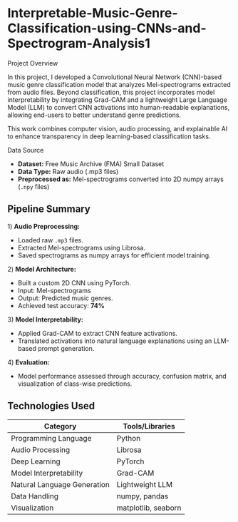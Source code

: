 # Interpretable-Music-Genre-Classification-using-CNNs-and-Spectrogram-Analysis1

Project Overview

In this project, I developed a Convolutional Neural Network (CNN)-based music genre classification model that analyzes Mel-spectrograms extracted from audio files. Beyond classification, this project incorporates model interpretability by integrating Grad-CAM and a lightweight Large Language Model (LLM) to convert CNN activations into human-readable explanations, allowing end-users to better understand genre predictions.

This work combines computer vision, audio processing, and explainable AI to enhance transparency in deep learning-based classification tasks.

 Data Source

-  **Dataset:** Free Music Archive (FMA) Small Dataset
-  **Data Type:** Raw audio (.mp3 files)
-  **Preprocessed as:** Mel-spectrograms converted into 2D numpy arrays (`.npy` files)


## Pipeline Summary

1️) **Audio Preprocessing:**
- Loaded raw `.mp3` files.
- Extracted Mel-spectrograms using Librosa.
- Saved spectrograms as numpy arrays for efficient model training.

2️) **Model Architecture:**
- Built a custom 2D CNN using PyTorch.
- Input: Mel-spectrograms
- Output: Predicted music genres.
- Achieved test accuracy: **74%**

️3) **Model Interpretability:**
- Applied Grad-CAM to extract CNN feature activations.
- Translated activations into natural language explanations using an LLM-based prompt generation.

4️) **Evaluation:**
- Model performance assessed through accuracy, confusion matrix, and visualization of class-wise predictions.



## Technologies Used

| Category | Tools/Libraries |
| -------- | --------------- |
| Programming Language | Python |
| Audio Processing | Librosa |
| Deep Learning | PyTorch |
| Model Interpretability | Grad-CAM |
| Natural Language Generation | Lightweight LLM |
| Data Handling | numpy, pandas |
| Visualization | matplotlib, seaborn |
